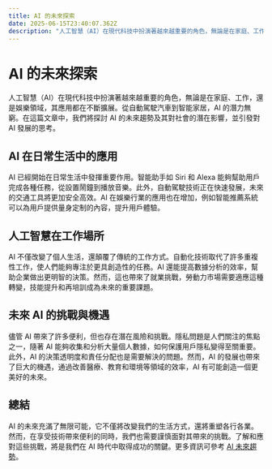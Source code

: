 ```yaml
---
title: AI 的未來探索
date: 2025-06-15T23:40:07.362Z
description: "人工智慧（AI）在現代科技中扮演著越來越重要的角色，無論是在家庭、工作，還是娛樂領域，其應用都在不斷擴展。從自動駕駛汽車到智能家居，AI 的潛力無窮。在這篇文章中，我們將探討 AI 的未來趨勢及其對社會的潛在影響，並引發對 AI 發展的思考。"
---
```


# AI 的未來探索

人工智慧（AI）在現代科技中扮演著越來越重要的角色，無論是在家庭、工作，還是娛樂領域，其應用都在不斷擴展。從自動駕駛汽車到智能家居，AI 的潛力無窮。在這篇文章中，我們將探討 AI 的未來趨勢及其對社會的潛在影響，並引發對 AI 發展的思考。

## AI 在日常生活中的應用

AI 已經開始在日常生活中發揮重要作用。智能助手如 Siri 和 Alexa 能夠幫助用戶完成各種任務，從設置鬧鐘到播放音樂。此外，自動駕駛技術正在快速發展，未來的交通工具將更加安全高效。AI 在娛樂行業的應用也在增加，例如智能推薦系統可以為用戶提供量身定制的內容，提升用戶體驗。

## 人工智慧在工作場所

AI 不僅改變了個人生活，還顛覆了傳統的工作方式。自動化技術取代了許多重複性工作，使人們能夠專注於更具創造性的任務。AI 還能提高數據分析的效率，幫助企業做出更明智的決策。然而，這也帶來了就業挑戰，勞動力市場需要適應這種轉變，技能提升和再培訓成為未來的重要課題。

## 未來 AI 的挑戰與機遇

儘管 AI 帶來了許多便利，但也存在潛在風險和挑戰。隱私問題是人們關注的焦點之一，隨著 AI 能夠收集和分析大量個人數據，如何保護用戶隱私變得至關重要。此外，AI 的決策透明度和責任分配也是需要解決的問題。然而，AI 的發展也帶來了巨大的機遇，通過改善醫療、教育和環境等領域的效率，AI 有可能創造一個更美好的未來。

## 總結

AI 的未來充滿了無限可能，它不僅將改變我們的生活方式，還將重塑各行各業。然而，在享受技術帶來便利的同時，我們也需要謹慎面對其帶來的挑戰。了解和應對這些挑戰，將是我們在 AI 時代中取得成功的關鍵。更多資訊可參考 [AI 未來趨勢](https://www.example.com)。